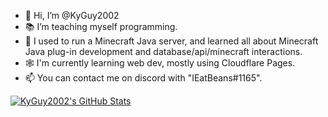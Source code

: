 - 👋 Hi, I’m @KyGuy2002
- 📚 I’m teaching myself programming.
- 👾 I used to run a Minecraft Java server, and learned all about Minecraft Java plug-in development and database/api/minecraft interactions.
- 🕸 I'm currently learning web dev, mostly using Cloudflare Pages.
- 📫 You can contact me on discord with "IEatBeans#1165".

[![KyGuy2002's GitHub Stats](https://github-readme-stats.vercel.app/api?username=kyguy2002&count_private=true&show_icons=true&hide_title=true&include_all_commits=true&hide_rank=true)](https://github.com/kyguy2002)
